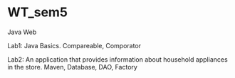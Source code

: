 # WT_sem5
Java Web

Lab1: Java Basics. Compareable, Comporator

Lab2: An application that provides information about household appliances in the store. Maven, Database, DAO, Factory
